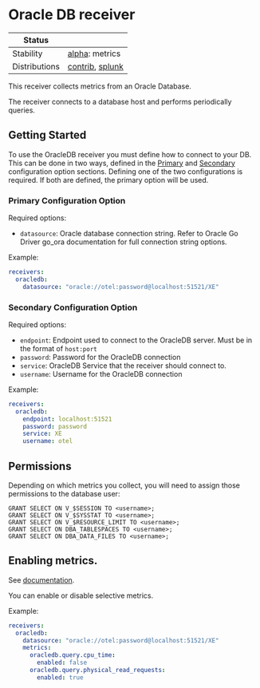 # Oracle DB receiver

<!-- status autogenerated section -->
| Status        |           |
| ------------- |-----------|
| Stability     | [alpha]: metrics   |
| Distributions | [contrib], [splunk] |

[alpha]: https://github.com/open-telemetry/opentelemetry-collector#alpha
[contrib]: https://github.com/open-telemetry/opentelemetry-collector-releases/tree/main/distributions/otelcol-contrib
[splunk]: https://github.com/signalfx/splunk-otel-collector
<!-- end autogenerated section -->

This receiver collects metrics from an Oracle Database.

The receiver connects to a database host and performs periodically queries.

## Getting Started

To use the OracleDB receiver you must define how to connect to your DB. This can be done in two ways,
defined in the [Primary](#primary-configuration-option) and [Secondary](#secondary-configuration-option) configuration
option sections. Defining one of the two configurations is required. If both are defined, the primary
option will be used.

### Primary Configuration Option

Required options:
- `datasource`: Oracle database connection string. Refer to Oracle Go Driver go_ora documentation for full connection string options.

Example:

```yaml
receivers:
  oracledb:
    datasource: "oracle://otel:password@localhost:51521/XE"
```

### Secondary Configuration Option

Required options:
- `endpoint`: Endpoint used to connect to the OracleDB server. Must be in the format of `host:port`
- `password`: Password for the OracleDB connection
- `service`: OracleDB Service that the receiver should connect to.
- `username`: Username for the OracleDB connection

Example:
```yaml
receivers:
  oracledb:
    endpoint: localhost:51521
    password: password
    service: XE
    username: otel
```

## Permissions

Depending on which metrics you collect, you will need to assign those permissions to the database user:
```
GRANT SELECT ON V_$SESSION TO <username>;
GRANT SELECT ON V_$SYSSTAT TO <username>;
GRANT SELECT ON V_$RESOURCE_LIMIT TO <username>;
GRANT SELECT ON DBA_TABLESPACES TO <username>;
GRANT SELECT ON DBA_DATA_FILES TO <username>;
```

## Enabling metrics.

See [documentation](./documentation).

You can enable or disable selective metrics.

Example:

```yaml
receivers:
  oracledb:
    datasource: "oracle://otel:password@localhost:51521/XE"
    metrics:
      oracledb.query.cpu_time:
        enabled: false
      oracledb.query.physical_read_requests:
        enabled: true
```

